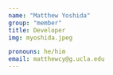```yaml
---
name: "Matthew Yoshida"
group: "member"
title: Developer
img: myoshida.jpeg

pronouns: he/him
email: matthewcy@g.ucla.edu
---
```


